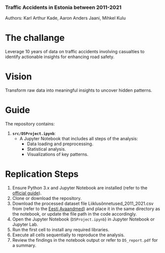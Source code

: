 ### Traffic Accidents in Estonia between 2011-2021

Authors: Karl Arthur Kade, Aaron Anders Jaani, Mihkel Kulu

# The challange
Leverage 10 years of data on traffic accidents involving casualties to identify actionable insights for enhancing road safety. 

# Vision
Transform raw data into meaningful insights to uncover hidden patterns.

# Guide
The repository contains:
1. **`src/D5Project.ipynb`**: 
   - A Jupyter Notebook that includes all steps of the analysis:
     - Data loading and preprocessing.
     - Statistical analysis.
     - Visualizations of key patterns.

# Replication Steps
1. Ensure Python 3.x and Jupyter Notebook are installed (refer to the [official guide](https://jupyter.org/install)).
2. Clone or download the repository.
3. Download the processed dataset file Liiklusõnnetused_2011_2021.csv from (refer to the [Eesti Avaandmed](https://avaandmed.eesti.ee/datasets/inimkannatanutega-liiklusonnetuste-andmed)) and place it in the same directory as the notebook, or update the file path in the code accordingly.
4. Open the Jupyter Notebook (`D5Project.ipynb`) in Jupyter Notebook or Jupyter Lab.
5. Run the first cell to install any required libraries.
6. Execute all cells sequentially to reproduce the analysis.
7. Review the findings in the notebook output or refer to `D5_report.pdf` for a summary.
